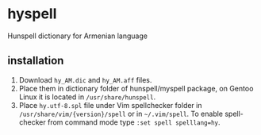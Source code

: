 # hyspell
Hunspell dictionary for Armenian language

## installation
1. Download `hy_AM.dic` and `hy_AM.aff` files.
1. Place them in dictionary folder of hunspell/myspell package, on Gentoo Linux it is located in `/usr/share/hunspell`.
1. Place `hy.utf-8.spl` file under Vim spellchecker folder in `/usr/share/vim/{version}/spell` or in `~/.vim/spell`. To enable spell-checker from command mode type `:set spell spelllang=hy`.
